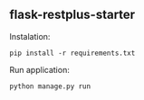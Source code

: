 ## flask-restplus-starter

Instalation:
```
pip install -r requirements.txt
```

Run application:
```
python manage.py run
```